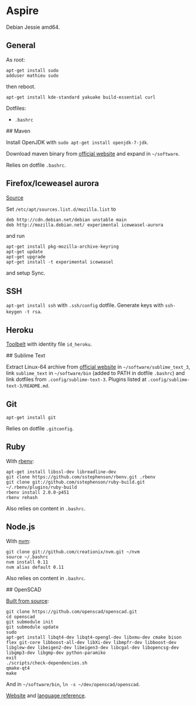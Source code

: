 # Aspire

Debian Jessie amd64.

## General

As root:
```
apt-get install sudo
adduser mathieu sudo
```
then reboot.

`apt-get install kde-standard yakuake build-essential curl`

Dotfiles:
* `.bashrc`

## Maven

Install OpenJDK with `sudo apt-get install openjdk-7-jdk`.

Download maven binary from [official website](http://maven.apache.org/download.cgi) and expand in `~/software`.

Relies on dotfile `.bashrc`.

## Firefox/Iceweasel aurora

[Source](http://mozilla.debian.net/)

Set `/etc/apt/sources.list.d/mozilla.list` to
```
deb http://cdn.debian.net/debian unstable main
deb http://mozilla.debian.net/ experimental iceweasel-aurora
```
and run
```
apt-get install pkg-mozilla-archive-keyring
apt-get update
apt-get upgrade
apt-get install -t experimental iceweasel
``` 

and setup Sync.

## SSH

`apt-get install ssh` with `.ssh/config` dotfile. Generate keys with `ssh-keygen -t rsa`.

## Heroku

[Toolbelt](https://toolbelt.heroku.com/) with identity file `id_heroku`.

## Sublime Text

Extract Linux-64 archive from [official website](http://www.sublimetext.com/3) in `~/software/sublime_text_3`, link `sublime_text` in `~/software/bin` (added to PATH in dotfile `.bashrc`) and link dotfiles from `.config/sublime-text-3`. Plugins listed at `.config/sublime-text-3/README.md`.

## Git

`apt-get install git`

Relies on dotfile `.gitconfig`.

## Ruby

With [rbenv](https://github.com/sstephenson/rbenv/):
```
apt-get install libssl-dev libreadline-dev
git clone https://github.com/sstephenson/rbenv.git .rbenv
git clone git://github.com/sstephenson/ruby-build.git ~/.rbenv/plugins/ruby-build
rbenv install 2.0.0-p451
rbenv rehash
```
Also relies on content in `.bashrc`.

## Node.js

With [nvm](https://github.com/creationix/nvm):
```
git clone git://github.com/creationix/nvm.git ~/nvm
source ~/.bashrc
nvm install 0.11
nvm alias default 0.11
```
Also relies on content in `.bashrc`.

## OpenSCAD

[Built from source](http://en.wikibooks.org/wiki/OpenSCAD_User_Manual/Building_on_Linux/UNIX):
```
git clone https://github.com/openscad/openscad.git
cd openscad
git submodule init
git submodule update
sudo
apt-get install libqt4-dev libqt4-opengl-dev libxmu-dev cmake bison flex git-core libboost-all-dev libXi-dev libmpfr-dev libboost-dev libglew-dev libeigen2-dev libeigen3-dev libcgal-dev libopencsg-dev libgmp3-dev libgmp-dev python-paramiko
exit
./scripts/check-dependencies.sh
qmake-qt4
make
```

And in `~/software/bin`, `ln -s ~/dev/openscad/openscad`.

[Website](http://www.openscad.org/) and [language reference](http://en.wikibooks.org/wiki/OpenSCAD_User_Manual/The_OpenSCAD_Language).

